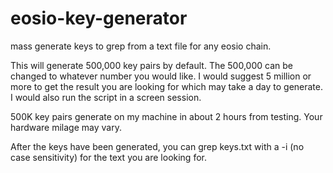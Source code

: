 # eosio-key-generator
mass generate keys to grep from a text file for any eosio chain.

This will generate 500,000 key pairs by default. The 500,000 can be changed to whatever number you would like. I would suggest 5 million or more to get the result you are looking for which may take a day to generate. I would also run the script in a screen session.

500K key pairs generate on my machine in about 2 hours from testing. Your hardware milage may vary. 

After the keys have been generated, you can grep keys.txt with a -i (no case sensitivity) for the text you are looking for. 
